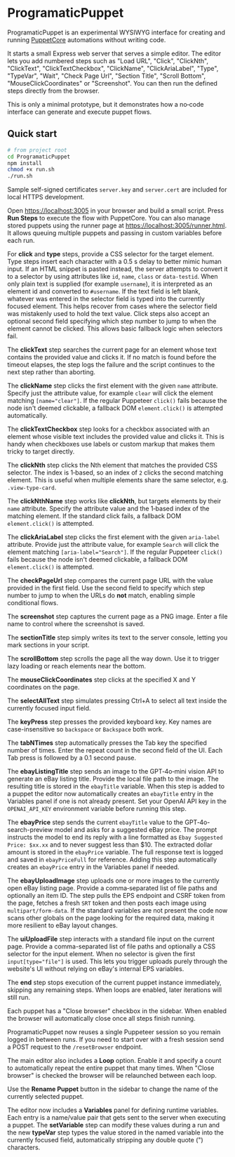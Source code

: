 # ProgramaticPuppet

ProgramaticPuppet is an experimental WYSIWYG interface for creating and running [PuppetCore](https://github.com/alfe-ai/PuppetCore) automations without writing code.

It starts a small Express web server that serves a simple editor.  The editor lets you add numbered steps such as "Load URL", "Click", "ClickNth", "ClickText", "ClickTextCheckbox", "ClickName", "ClickAriaLabel", "Type", "TypeVar", "Wait", "Check Page Url", "Section Title", "Scroll Bottom", "MouseClickCoordinates" or "Screenshot".  You can then run the defined steps directly from the browser.

This is only a minimal prototype, but it demonstrates how a no‑code interface can generate and execute puppet flows.

## Quick start

```bash
# from project root
cd ProgramaticPuppet
npm install
chmod +x run.sh
./run.sh
```

Sample self-signed certificates `server.key` and `server.cert` are included for
local HTTPS development.

Open [https://localhost:3005](https://localhost:3005) in your browser and build a small script.  Press **Run Steps** to execute the flow with PuppetCore.
You can also manage stored puppets using the runner page at
[https://localhost:3005/runner.html](https://localhost:3005/runner.html).
It allows queuing multiple puppets and passing in custom variables before each run.

For **click** and **type** steps, provide a CSS selector for the target element.
Type steps insert each character with a 0.5 s delay to better mimic human input.
If an HTML snippet is pasted instead, the server attempts to convert it to a
selector by using attributes like `id`, `name`, `class` or `data-testid`. When only plain text
is supplied (for example `username`), it is interpreted as an element id and
converted to `#username`.
If the text field is left blank, whatever was entered in the selector field is
typed into the currently focused element. This helps recover from cases where
the selector field was mistakenly used to hold the text value.
Click steps also accept an optional second field specifying which step number to jump to when the element cannot be clicked. This allows basic fallback logic when selectors fail.

The **clickText** step searches the current page for an element whose text
contains the provided value and clicks it. If no match is found before the
timeout elapses, the step logs the failure and the script continues to the next
step rather than aborting.

The **clickName** step clicks the first element with the given `name`
attribute. Specify just the attribute value, for example `clear` will click the
element matching `[name="clear"]`. If the regular Puppeteer `click()` fails
because the node isn't deemed clickable, a fallback DOM `element.click()` is
attempted automatically.

The **clickTextCheckbox** step looks for a checkbox associated with an element
whose visible text includes the provided value and clicks it. This is handy when
checkboxes use labels or custom markup that makes them tricky to target
directly.

The **clickNth** step clicks the Nth element that matches the provided CSS
selector. The index is 1‑based, so an index of `2` clicks the second matching
element. This is useful when multiple elements share the same selector, e.g.
`.view-type-card`.

The **clickNthName** step works like **clickNth**, but targets elements by their
`name` attribute. Specify the attribute value and the 1‑based index of the
matching element. If the standard click fails, a fallback DOM `element.click()`
is attempted.

The **clickAriaLabel** step clicks the first element with the given `aria-label`
attribute. Provide just the attribute value, for example `Search` will click the
element matching `[aria-label="Search"]`. If the regular Puppeteer `click()`
fails because the node isn't deemed clickable, a fallback DOM `element.click()`
is attempted.

The **checkPageUrl** step compares the current page URL with the value provided
in the first field. Use the second field to specify which step number to jump
to when the URLs do **not** match, enabling simple conditional flows.

The **screenshot** step captures the current page as a PNG image. Enter a file
name to control where the screenshot is saved.

The **sectionTitle** step simply writes its text to the server console, letting you mark sections in your script.

The **scrollBottom** step scrolls the page all the way down. Use it to trigger
lazy loading or reach elements near the bottom.

The **mouseClickCoordinates** step clicks at the specified X and Y coordinates on the page.

The **selectAllText** step simulates pressing Ctrl+A to select all text inside the
currently focused input field.

The **keyPress** step presses the provided keyboard key. Key names are case-insensitive so `backspace` or `Backspace` both work.

  The **tabNTimes** step automatically presses the Tab key the specified number of
  times. Enter the repeat count in the second field of the UI. Each Tab press is
  followed by a 0.1 second pause.

The **ebayListingTitle** step sends an image to the GPT‑4o‑mini vision API to
generate an eBay listing title. Provide the local file path to the image. The
resulting title is stored in the `ebayTitle` variable. When this step is added
to a puppet the editor now automatically creates an `ebayTitle` entry in the
Variables panel if one is not already present. Set your OpenAI API key in the
`OPENAI_API_KEY` environment variable before running this step.

The **ebayPrice** step sends the current `ebayTitle` value to the GPT‑4o-search-preview
model and asks for a suggested eBay price. The prompt instructs the model to end
its reply with a line formatted as `Ebay Suggested Price: $xx.xx` and to never
suggest less than $10. The extracted dollar amount is stored in the `ebayPrice`
variable. The full response text is logged and saved in `ebayPriceFull` for
reference. Adding this step automatically creates an `ebayPrice` entry in the
Variables panel if needed.

The **ebayUploadImage** step uploads one or more images to the currently open eBay
listing page. Provide a comma‑separated list of file paths and optionally an item
ID. The step pulls the EPS endpoint and CSRF token from the page, fetches a fresh
`SRT` token and then posts each image using `multipart/form-data`. If the standard
variables are not present the code now scans other globals on the page looking for
the required data, making it more resilient to eBay layout changes.

The **uiUploadFile** step interacts with a standard file input on the current
page. Provide a comma-separated list of file paths and optionally a CSS selector
for the input element. When no selector is given the first `input[type="file"]`
is used. This lets you trigger uploads purely through the website's UI without
relying on eBay's internal EPS variables.

The **end** step stops execution of the current puppet instance immediately,
skipping any remaining steps. When loops are enabled, later iterations will
still run.

Each puppet has a "Close browser" checkbox in the sidebar. When enabled the
browser will automatically close once all steps finish running.

ProgramaticPuppet now reuses a single Puppeteer session so you remain logged in
between runs. If you need to start over with a fresh session send a POST request
to the `/resetBrowser` endpoint.

<!--
Each puppet also stores a **printifyProductURL** value. Set this URL in the text
field above the loop options. The new `loadPrintifyProductURL` step uses this
value to navigate directly to the configured product page.
-->

The main editor also includes a **Loop** option. Enable it and specify a count
to automatically repeat the entire puppet that many times. When "Close browser"
is checked the browser will be relaunched between each loop.

Use the **Rename Puppet** button in the sidebar to change the name of the
currently selected puppet.

The editor now includes a **Variables** panel for defining runtime variables.
Each entry is a name/value pair that gets sent to the server when executing a
puppet. The **setVariable** step can modify these values during a run and the
new **typeVar** step types the value stored in the named variable into the
currently focused field, automatically stripping any double quote (\") characters.
